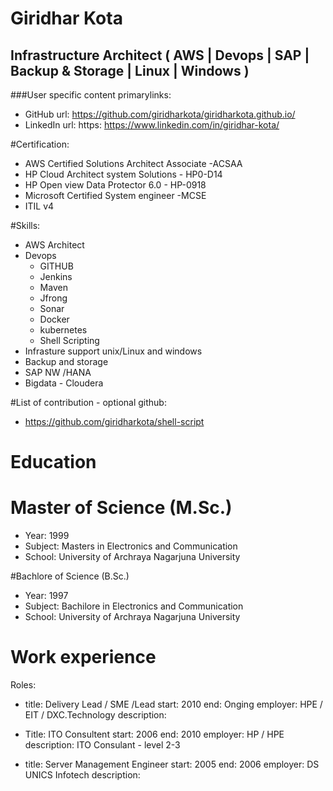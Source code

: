 # Giridhar Kota 
## Infrastructure Architect ( AWS | Devops | SAP | Backup & Storage | Linux | Windows )
###User specific content
primarylinks:
 - GitHub
   url: https://github.com/giridharkota/giridharkota.github.io/
 -  LinkedIn
   url: https: https://www.linkedin.com/in/giridhar-kota/
   
#Certification:
  -	AWS Certified Solutions Architect Associate -ACSAA
  - HP Cloud Architect system Solutions - HP0-D14 
  - HP Open view Data Protector 6.0 - HP-0918 
  - Microsoft Certified System engineer -MCSE
  - ITIL v4

#Skills: 
 - AWS Architect
 - Devops
   - GITHUB
   - Jenkins
   - Maven
   - Jfrong
   - Sonar
   - Docker
   - kubernetes
   - Shell Scripting
 - Infrasture support unix/Linux and windows
 - Backup and storage
 - SAP NW /HANA
 - Bigdata - Cloudera
 
#List of contribution - optional
github:
 - https://github.com/giridharkota/shell-script
 
# Education
 # Master of Science (M.Sc.)
 - Year: 1999
 - Subject: Masters in Electronics and Communication 
 - School: University of Archraya Nagarjuna University
   
 #Bachlore of Science (B.Sc.)
 - Year: 1997
 - Subject: Bachilore in Electronics and Communication 
 - School: University of Archraya Nagarjuna University

# Work experience
Roles:
 - title: Delivery Lead / SME /Lead
   start: 2010
   end: Onging 
   employer: HPE / EIT / DXC.Technology
   description:	 
   
 - Title: ITO Consultent
   start: 2006
   end: 2010
   employer: HP / HPE
   description: ITO Consulant - level 2-3
   
 - title: Server Management Engineer
   start: 2005
   end: 2006
   employer: DS UNICS Infotech
   description: 
